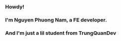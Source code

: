 ### Howdy!
### I'm Nguyen Phuong Nam, a FE developer.
### And I'm just a lil student from TrungQuanDev